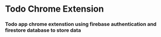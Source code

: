 # Todo Chrome Extension

### Todo app chrome extenstion using firebase authentication and firestore database to store data